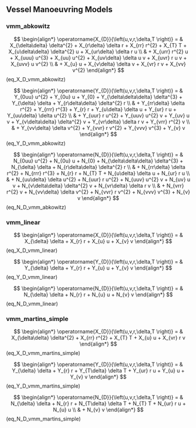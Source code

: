 ## Vessel Manoeuvring Models
### vmm_abkowitz

$$
\begin{align*}
\operatorname{X_{D}}{\left(u,v,r,\delta,T \right)} = & X_{\delta\delta} \delta^{2} + X_{r\delta} \delta r + X_{rr} r^{2} + X_{T} T + X_{u\delta\delta} \delta^{2} u + X_{ur\delta} \delta r u \\
& + X_{urr} r^{2} u + X_{uuu} u^{3} + X_{uu} u^{2} + X_{uv\delta} \delta u v + X_{uvr} r u v + X_{uvv} u v^{2} \\
& + X_{u} u + X_{v\delta} \delta v + X_{vr} r v + X_{vv} v^{2} 
\end{align*}
$$ (eq_X_D_vmm_abkowitz)



$$
\begin{align*}
\operatorname{Y_{D}}{\left(u,v,r,\delta,T \right)} = & Y_{0uu} u^{2} + Y_{0u} u + Y_{0} + Y_{\delta\delta\delta} \delta^{3} + Y_{\delta} \delta + Y_{r\delta\delta} \delta^{2} r \\
& + Y_{rr\delta} \delta r^{2} + Y_{rrr} r^{3} + Y_{r} r + Y_{u\delta} \delta u + Y_{ur} r u + Y_{uu\delta} \delta u^{2} \\
& + Y_{uur} r u^{2} + Y_{uuv} u^{2} v + Y_{uv} u v + Y_{v\delta\delta} \delta^{2} v + Y_{vr\delta} \delta r v + Y_{vrr} r^{2} v \\
& + Y_{vv\delta} \delta v^{2} + Y_{vvr} r v^{2} + Y_{vvv} v^{3} + Y_{v} v 
\end{align*}
$$ (eq_Y_D_vmm_abkowitz)



$$
\begin{align*}
\operatorname{N_{D}}{\left(u,v,r,\delta,T \right)} = & N_{0uu} u^{2} + N_{0u} u + N_{0} + N_{\delta\delta\delta} \delta^{3} + N_{\delta} \delta + N_{r\delta\delta} \delta^{2} r \\
& + N_{rr\delta} \delta r^{2} + N_{rrr} r^{3} + N_{r} r + N_{T} T + N_{u\delta} \delta u + N_{ur} r u \\
& + N_{uu\delta} \delta u^{2} + N_{uur} r u^{2} + N_{uuv} u^{2} v + N_{uv} u v + N_{v\delta\delta} \delta^{2} v + N_{vr\delta} \delta r v \\
& + N_{vrr} r^{2} v + N_{vv\delta} \delta v^{2} + N_{vvr} r v^{2} + N_{vvv} v^{3} + N_{v} v 
\end{align*}
$$ (eq_N_D_vmm_abkowitz)


### vmm_linear

$$
\begin{align*}
\operatorname{X_{D}}{\left(u,v,r,\delta,T \right)} = & X_{\delta} \delta + X_{r} r + X_{u} u + X_{v} v 
\end{align*}
$$ (eq_X_D_vmm_linear)



$$
\begin{align*}
\operatorname{Y_{D}}{\left(u,v,r,\delta,T \right)} = & Y_{\delta} \delta + Y_{r} r + Y_{u} u + Y_{v} v 
\end{align*}
$$ (eq_Y_D_vmm_linear)



$$
\begin{align*}
\operatorname{N_{D}}{\left(u,v,r,\delta,T \right)} = & N_{\delta} \delta + N_{r} r + N_{u} u + N_{v} v 
\end{align*}
$$ (eq_N_D_vmm_linear)


### vmm_martins_simple

$$
\begin{align*}
\operatorname{X_{D}}{\left(u,v,r,\delta,T \right)} = & X_{\delta\delta} \delta^{2} + X_{rr} r^{2} + X_{T} T + X_{u} u + X_{vr} r v 
\end{align*}
$$ (eq_X_D_vmm_martins_simple)



$$
\begin{align*}
\operatorname{Y_{D}}{\left(u,v,r,\delta,T \right)} = & Y_{\delta} \delta + Y_{r} r + Y_{T\delta} \delta T + Y_{ur} r u + Y_{u} u + Y_{v} v 
\end{align*}
$$ (eq_Y_D_vmm_martins_simple)



$$
\begin{align*}
\operatorname{N_{D}}{\left(u,v,r,\delta,T \right)} = & N_{\delta} \delta + N_{r} r + N_{T\delta} \delta T + N_{T} T + N_{ur} r u + N_{u} u \\
& + N_{v} v 
\end{align*}
$$ (eq_N_D_vmm_martins_simple)

